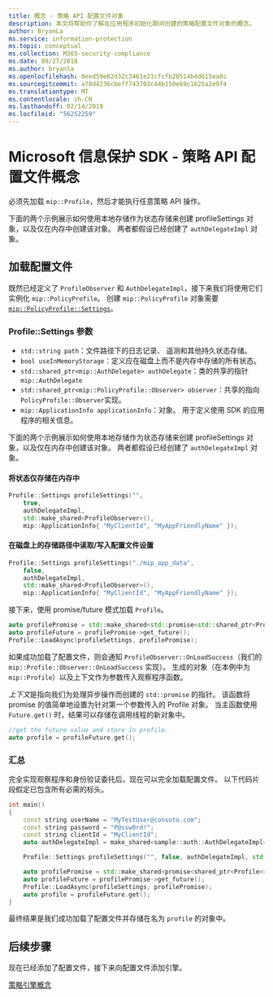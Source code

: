 ```yaml
---
title: 概念 - 策略 API 配置文件对象
description: 本文将帮助你了解在应用程序初始化期间创建的策略配置文件对象的概念。
author: BryanLa
ms.service: information-protection
ms.topic: conceptual
ms.collection: M365-security-compliance
ms.date: 09/27/2018
ms.author: bryanla
ms.openlocfilehash: 0eed59e82d32c3461e21cfcfb20514b4d615ea8c
ms.sourcegitcommit: a78d4236cbeff743703c44b150e69c1625a2e9f4
ms.translationtype: MT
ms.contentlocale: zh-CN
ms.lasthandoff: 02/14/2019
ms.locfileid: "56252259"
---
```

# <a name="microsoft-information-protection-sdk---policy-api-profile-concepts"></a>Microsoft 信息保护 SDK - 策略 API 配置文件概念

必须先加载 `mip::Profile`，然后才能执行任意策略 API 操作。

下面的两个示例展示如何使用本地存储作为状态存储来创建 profileSettings 对象，以及仅在内存中创建该对象。 两者都假设已经创建了 `authDelegateImpl` 对象。

## <a name="load-a-profile"></a>加载配置文件

既然已经定义了 `ProfileObserver` 和 `AuthDelegateImpl`，接下来我们将使用它们实例化 `mip::PolicyProfile`。 创建 `mip::PolicyProfile` 对象需要 [`mip::PolicyProfile::Settings`](reference/class_mip_PolicyProfile_settings.md)。

### <a name="profilesettings-parameters"></a>Profile::Settings 参数

- `std::string path`：文件路径下的日志记录、 遥测和其他持久状态存储。
- `bool useInMemoryStorage`：定义应在磁盘上而不是内存中存储的所有状态。
- `std::shared_ptr<mip::AuthDelegate> authDelegate`：类的共享的指针 `mip::AuthDelegate` 
- `std::shared_ptr<mip::PolicyProfile::Observer> observer`：共享的指向`PolicyProfile::Observer`实现。
- `mip::ApplicationInfo applicationInfo`：对象。 用于定义使用 SDK 的应用程序的相关信息。

下面的两个示例展示如何使用本地存储作为状态存储来创建 profileSettings 对象，以及仅在内存中创建该对象。 两者都假设已经创建了 `authDelegateImpl` 对象。

#### <a name="store-state-in-memory-only"></a>将状态仅存储在内存中

```cpp
Profile::Settings profileSettings("",
    true,
    authDelegateImpl,
    std::make_shared<ProfileObserver>(),
    mip::ApplicationInfo{ "MyClientId", "MyAppFriendlyName" });
```

#### <a name="readwrite-profile-settings-from-storage-path-on-disk"></a>在磁盘上的存储路径中读取/写入配置文件设置

```cpp
Profile::Settings profileSettings("./mip_app_data",
    false,
    authDelegateImpl,
    std::make_shared<ProfileObserver>(),
    mip::ApplicationInfo{ "MyClientId", "MyAppFriendlyName" });
```

接下来，使用 promise/future 模式加载 `Profile`。

```cpp
auto profilePromise = std::make_shared<std::promise<std::shared_ptr<Profile>>>();
auto profileFuture = profilePromise->get_future();
Profile::LoadAsync(profileSettings, profilePromise);
```

如果成功加载了配置文件，则会通知 `ProfileObserver::OnLoadSuccess`（我们的 `mip::Profile::Observer::OnLoadSuccess` 实现）。 生成的对象（在本例中为 `mip::Profile`）以及上下文作为参数传入观察程序函数。

*上下文*是指向我们为处理异步操作而创建的 `std::promise` 的指针。 该函数将 promise 的值简单地设置为针对第一个参数传入的 Profile 对象。 当主函数使用 `Future.get()` 时，结果可以存储在调用线程的新对象中。

```cpp
//get the future value and store in profile. 
auto profile = profileFuture.get();
```

### <a name="putting-it-together"></a>汇总

完全实现观察程序和身份验证委托后，现在可以完全加载配置文件。 以下代码片段假定已包含所有必需的标头。

```cpp
int main()
{
    const string userName = "MyTestUser@consoto.com";
    const string password = "P@ssw0rd!";
    const string clientId = "MyClientId";
    auto authDelegateImpl = make_shared<sample::auth::AuthDelegateImpl>(userName, password, clientId);

    Profile::Settings profileSettings("", false, authDelegateImpl, std::make_shared<ProfileObserver>(), mip::ApplicationInfo{ "MyClientId", "MyAppFriendlyName" });

    auto profilePromise = std::make_shared<promise<shared_ptr<Profile>>>();
    auto profileFuture = profilePromise->get_future();
    Profile::LoadAsync(profileSettings, profilePromise);
    auto profile = profileFuture.get();
}
```

最终结果是我们成功加载了配置文件并存储在名为 `profile` 的对象中。

## <a name="next-steps"></a>后续步骤

现在已经添加了配置文件，接下来向配置文件添加引擎。

[策略引擎概念](concept-profile-engine-policy-engine-cpp.md)
